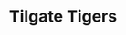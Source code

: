 ---
templateKey: team
title: Tilgate Tigers
logoImage: /img/team-logos/tilgate-tigers.JPG
slug: tilgate-tigers
conference: East
---